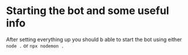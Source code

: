 # Starting the bot and some useful info

After setting everything up you should b able to start the bot using either `node .` or `npx nodemon .`

